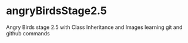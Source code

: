 # angryBirdsStage2.5
Angry Birds stage 2.5 with Class Inheritance and Images
learning git and github commands
